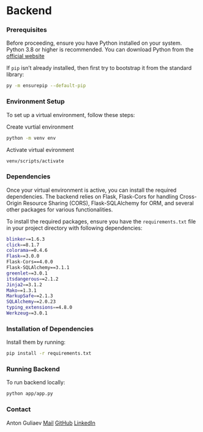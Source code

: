 # Backend

### Prerequisites

Before proceeding, ensure you have Python installed on your system. Python 3.8 or higher is recommended. You can download Python from the [official website](https://www.python.org/downloads/)

If `pip` isn’t already installed, then first try to bootstrap it from the standard library:
```sh
py -m ensurepip --default-pip
```

### Environment Setup
To set up a virtual environment, follow these steps:

Create vurtial environment
```sh
python -m venv env
```
    
Activate virtual evironment
```sh
venv/scripts/activate
```

### Dependencies
Once your virtual environment is active, you can install the required dependencies. The backend relies on Flask, Flask-Cors for handling Cross-Origin Resource Sharing (CORS), Flask-SQLAlchemy for ORM, and several other packages for various functionalities.

To install the required packages, ensure you have the `requirements.txt` file in your project directory with following dependencies:
```sh
blinker==1.6.3
click==8.1.7
colorama==0.4.6
Flask==3.0.0
Flask-Cors==4.0.0
Flask-SQLAlchemy==3.1.1
greenlet==3.0.1
itsdangerous==2.1.2
Jinja2==3.1.2
Mako==1.3.1
MarkupSafe==2.1.3
SQLAlchemy==2.0.23
typing_extensions==4.8.0
Werkzeug==3.0.1
```

### Installation of Dependencies
Install them by running:
```sh
pip install -r requirements.txt
```

### Running Backend
To run backend locally:

```sh
python app/app.py
```

### Contact

Anton Guliaev
[Mail](nmkzzztos@gmail.com)
[GitHub](https://github.com/nmkzzztos)
[LinkedIn](https://www.linkedin.com/in/nmkzzztos/)
